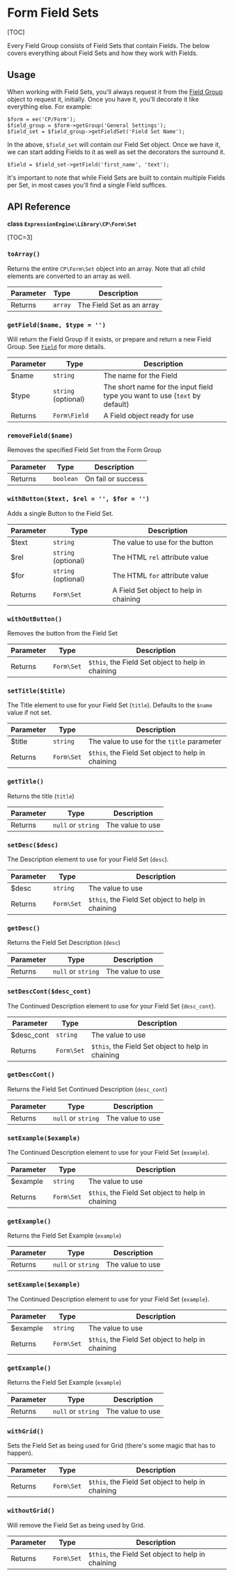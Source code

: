 <!--
    This source file is part of the open source project
    ExpressionEngine User Guide (https://github.com/ExpressionEngine/ExpressionEngine-User-Guide)

    @link      https://expressionengine.com/
    @copyright Copyright (c) 2003-2020, Packet Tide, LLC (https://packettide.com)
    @license   https://expressionengine.com/license Licensed under Apache License, Version 2.0
-->

# Form Field Sets

[TOC]

Every Field Group consists of Field Sets that contain Fields. The below covers everything about Field Sets and how they work with Fields. 

## Usage

When working with Field Sets, you'll always request it from the [Field Group](development/services/cp-form.md) object to request it, initially. Once you have it, you'll decorate it like everything else. For example:

```
$form = ee('CP/Form');
$field_group = $form->getGroup('General Settings');
$field_set = $field_group->getFieldSet('Field Set Name');
```

In the above, `$field_set` will contain our Field Set object. Once we have it, we can start adding Fields to it as well as set the decorators the surround it. 

```
$field = $field_set->getField('first_name', 'text');
```

It's important to note that while Field Sets are built to contain multiple Fields per Set, in most cases you'll find a single Field suffices.

## API Reference

**class `ExpressionEngine\Library\CP\Form\Set`**

[TOC=3]

### `toArray()`

Returns the entire `CP\Form\Set` object into an array. Note that all child elements are converted to an array as well.

| Parameter | Type | Description |
| --------- | ---- | ----------- |
| Returns | `array` | The Field Set as an array |

### `getField($name, $type = '')`

Will return the Field Group if it exists, or prepare and return a new Field Group. See [`Field`](development/services/cp-form/fields.md) for more details.

| Parameter | Type | Description |
| --------- | ---- | ----------- |
| \$name | `string` | The name for the Field |
| \$type | `string` (optional) | The short name for the input field type you want to use (`text` by default) |
| Returns | `Form\Field` | A Field object ready for use |

### `removeField($name)`

Removes the specified Field Set from the Form Group

| Parameter | Type | Description |
| --------- | ---- | ----------- |
| Returns | `boolean` | On fail or success |

### `withButton($text, $rel = '', $for = '')`

Adds a single Button to the Field Set. 

| Parameter | Type | Description |
| --------- | ---- | ----------- |
| \$text | `string` | The value to use for the button |
| \$rel | `string` (optional) | The HTML `rel` attribute value |
| \$for | `string` (optional) | The HTML `for` attribute value |
| Returns | `Form\Set` | A Field Set object to help in chaining |

### `withOutButton()`

Removes the button from the Field Set 

| Parameter | Type | Description |
| --------- | ---- | ----------- |
| Returns | `Form\Set` | `$this`, the Field Set object to help in chaining |

### `setTitle($title)`

The Title element to use for your Field Set (`title`). Defaults to the `$name` value if not set.

| Parameter | Type | Description |
| --------- | ---- | ----------- |
| \$title | `string` | The value to use for the `title` parameter|
| Returns | `Form\Set` | `$this`, the Field Set object to help in chaining |

### `getTitle()`

Returns the title (`title`)

| Parameter | Type | Description |
| --------- | ---- | ----------- |
| Returns | `null` or `string` | The value to use |

### `setDesc($desc)`

The Description element to use for your Field Set (`desc`).

| Parameter | Type | Description |
| --------- | ---- | ----------- |
| \$desc | `string` | The value to use |
| Returns | `Form\Set` | `$this`, the Field Set object to help in chaining |

### `getDesc()`

Returns the Field Set Description (`desc`)

| Parameter | Type | Description |
| --------- | ---- | ----------- |
| Returns | `null` or `string` | The value to use |

### `setDescCont($desc_cont)`

The Continued Description element to use for your Field Set (`desc_cont`).

| Parameter | Type | Description |
| --------- | ---- | ----------- |
| \$desc_cont | `string` | The value to use |
| Returns | `Form\Set` | `$this`, the Field Set object to help in chaining |

### `getDescCont()`

Returns the Field Set Continued Description (`desc_cont`)

| Parameter | Type | Description |
| --------- | ---- | ----------- |
| Returns | `null` or `string` | The value to use |

### `setExample($example)`

The Continued Description element to use for your Field Set (`example`).

| Parameter | Type | Description |
| --------- | ---- | ----------- |
| \$example | `string` | The value to use |
| Returns | `Form\Set` | `$this`, the Field Set object to help in chaining |

### `getExample()`

Returns the Field Set Example (`example`)

| Parameter | Type | Description |
| --------- | ---- | ----------- |
| Returns | `null` or `string` | The value to use |

### `setExample($example)`

The Continued Description element to use for your Field Set (`example`).

| Parameter | Type | Description |
| --------- | ---- | ----------- |
| \$example | `string` | The value to use |
| Returns | `Form\Set` | `$this`, the Field Set object to help in chaining |

### `getExample()`

Returns the Field Set Example (`example`)

| Parameter | Type | Description |
| --------- | ---- | ----------- |
| Returns | `null` or `string` | The value to use |

### `withGrid()`

Sets the Field Set as being used for Grid (there's some magic that has to happen).

| Parameter | Type | Description |
| --------- | ---- | ----------- |
| Returns | `Form\Set` | `$this`, the Field Set object to help in chaining |

### `withoutGrid()`

Will remove the Field Set as being used by Grid.

| Parameter | Type | Description |
| --------- | ---- | ----------- |
| Returns | `Form\Set` | `$this`, the Field Set object to help in chaining |
